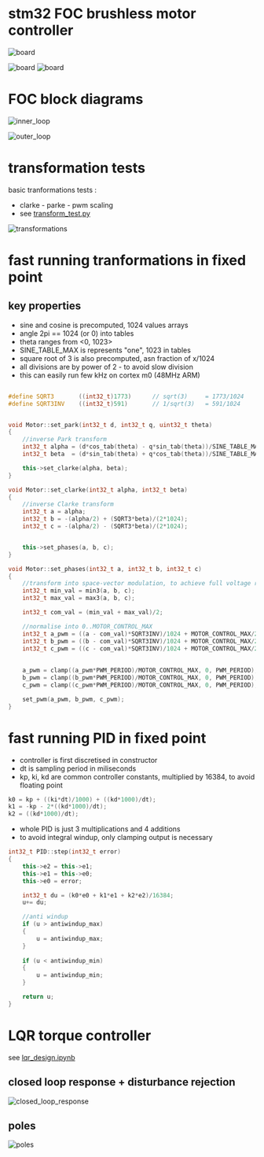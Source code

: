# stm32 FOC brushless motor controller

![board](doc/images/spinning.jpg)

![board](doc/images/top_board.jpg)
![board](doc/images/bottom_board.jpg)

# FOC block diagrams

![inner_loop](doc/diagrams/motor_control-inner_loop.png)

![outer_loop](doc/diagrams/motor_control-outer_loop.png)


# transformation tests

basic tranformations tests :
- clarke - parke - pwm scaling
- see [transform_test.py](utils/transform_test.py)


![transformations](utils/transformations.png)


# fast running tranformations in fixed point

## key properties

- sine and cosine is precomputed, 1024 values arrays
- angle 2pi == 1024 (or 0) into tables
- theta ranges from <0, 1023>
- SINE_TABLE_MAX is represents "one", 1023 in tables
- square root of 3 is also precomputed, asn fraction of x/1024 
- all divisions are by power of 2 - to avoid slow division
- this can easily run few kHz on cortex m0 (48MHz ARM)

```c++

#define SQRT3       ((int32_t)1773)      // sqrt(3)     = 1773/1024
#define SQRT3INV    ((int32_t)591)       // 1/sqrt(3)   = 591/1024


void Motor::set_park(int32_t d, int32_t q, uint32_t theta)
{
    //inverse Park transform
    int32_t alpha = (d*cos_tab(theta) - q*sin_tab(theta))/SINE_TABLE_MAX;
    int32_t beta  = (d*sin_tab(theta) + q*cos_tab(theta))/SINE_TABLE_MAX;

    this->set_clarke(alpha, beta);
}

void Motor::set_clarke(int32_t alpha, int32_t beta)
{
    //inverse Clarke transform
    int32_t a = alpha;
    int32_t b = -(alpha/2) + (SQRT3*beta)/(2*1024);
    int32_t c = -(alpha/2) - (SQRT3*beta)/(2*1024);


    this->set_phases(a, b, c); 
}

void Motor::set_phases(int32_t a, int32_t b, int32_t c)
{
    //transform into space-vector modulation, to achieve full voltage range
    int32_t min_val = min3(a, b, c);
    int32_t max_val = max3(a, b, c); 

    int32_t com_val = (min_val + max_val)/2;  

    //normalise into 0..MOTOR_CONTROL_MAX
    int32_t a_pwm = ((a - com_val)*SQRT3INV)/1024 + MOTOR_CONTROL_MAX/2;
    int32_t b_pwm = ((b - com_val)*SQRT3INV)/1024 + MOTOR_CONTROL_MAX/2;
    int32_t c_pwm = ((c - com_val)*SQRT3INV)/1024 + MOTOR_CONTROL_MAX/2;
    
     
    a_pwm = clamp((a_pwm*PWM_PERIOD)/MOTOR_CONTROL_MAX, 0, PWM_PERIOD);
    b_pwm = clamp((b_pwm*PWM_PERIOD)/MOTOR_CONTROL_MAX, 0, PWM_PERIOD);
    c_pwm = clamp((c_pwm*PWM_PERIOD)/MOTOR_CONTROL_MAX, 0, PWM_PERIOD);

    set_pwm(a_pwm, b_pwm, c_pwm);
}
```


# fast running PID in fixed point

- controller is first discretised in constructor 
- dt is sampling period in miliseconds
- kp, ki, kd are common controller constants, multiplied by 16384, to avoid floating point

```c++
k0 = kp + ((ki*dt)/1000) + ((kd*1000)/dt);
k1 = -kp - 2*((kd*1000)/dt);
k2 = ((kd*1000)/dt); 
```

- whole PID is just 3 multiplications and 4 additions
- to avoid integral windup, only clamping output is necessary 

```c++
int32_t PID::step(int32_t error)
{
    this->e2 = this->e1;
    this->e1 = this->e0;
    this->e0 = error;

    int32_t du = (k0*e0 + k1*e1 + k2*e2)/16384;
    u+= du;

    //anti windup
    if (u > antiwindup_max)
    {
        u = antiwindup_max;
    }
    
    if (u < antiwindup_min)
    {
        u = antiwindup_min;
    }

    return u;
}
```



# LQR torque controller

see [lqr_design.ipynb](utils/lqr_design.ipynb)

## closed loop response + disturbance rejection

![closed_loop_response](utils/closed_loop_response.png)


## poles

![poles](utils/poles.png)